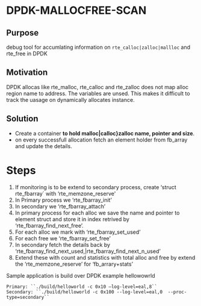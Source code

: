 # DPDK-MALLOCFREE-SCAN

## Purpose
debug tool for accumlating information on `rte_calloc|zalloc|mallloc` and rte_free in DPDK

## Motivation
DPDK allocas like rte_malloc, rte_calloc and rte_zalloc does not map alloc region name to address. The variables are unsed. This makes it difficult to track the uasage on dynamically allocates instance. 

## Solution
- Create a container **to hold malloc|calloc}zalloc name, pointer and size**.
- on every successfull allocation fetch an element holder from fb_array and update the details.

# Steps
1.	If monitoring is to be extend to secondary process, create ‘struct rte_fbarray´ with ‘rte_memzone_reserve'
2.	In Primary process we ‘rte_fbarray_init’
3.	In secondary we ‘rte_fbarray_attach’
4.	In primary process for each alloc we save the name and pointer to element struct and store it in index retrived by ‘rte_fbarray_find_next_free’.
5.	For each alloc we mark with ‘rte_fbarray_set_used’
6.	For each free we ‘rte_fbarray_set_free’
7.	In secondary fetch the details back by ‘rte_fbarray_find_next_used,|rte_fbarray_find_next_n_used’
8.	Extend these with count and statistics with total alloc and free by extend the ‘rte_memzone_reserve’ for ‘fb_arrary+stats’

Sample application is build over DPDK example hellowowrld
```
Primary: ``./build/helloworld -c 0x10 –log-level=eal,8``
Secondary: ``./build/helloworld -c 0x100 --log-level=eal,0  --proc-type=secondary``
```

